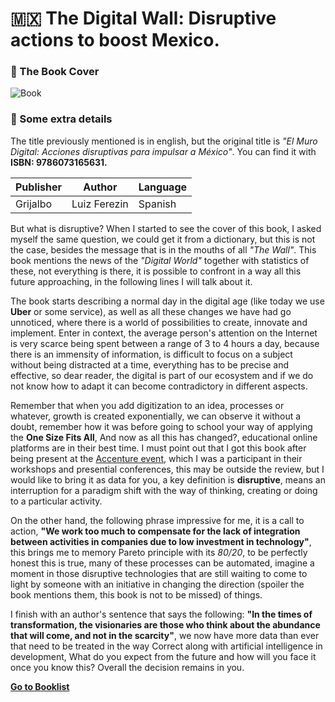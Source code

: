 # :mexico: The Digital Wall: Disruptive actions to boost Mexico. 

### :paperclip: The Book Cover
![Book](https://www.elsotano.com/cover/438/1/1/358-450/muro-digital-el/9786073165624.jpg)

### :pushpin: Some extra details
The title previously mentioned is in english, but the original title is *"El Muro Digital: Acciones disruptivas para impulsar a México"*. You can find it with **ISBN: 9786073165631.**

| Publisher | Author | Language
|--|--|--|
| Grijalbo | Luiz Ferezin | Spanish |

But what is disruptive? When I started to see the cover of this book, I asked myself the same question, we could get it from a dictionary, but this is not the case, besides the message that is in the mouths of all *"The Wall"*. This book mentions the news of the *"Digital World"* together with statistics of these, not everything is there, it is possible to confront in a way all this future approaching, in the following lines I will talk about it.

The book starts describing a normal day in the digital age (like today we use **Uber** or some service), as well as all these changes we have had go unnoticed, where there is a world of possibilities to create, innovate and implement. Enter in context, the average person's attention on the Internet is very scarce being spent between a range of 3 to 4 hours a day, because there is an immensity of information, is difficult to focus on a subject without being distracted at a time, everything has to be precise and effective, so dear reader, the digital is part of our ecosystem and if we do not know how to adapt it can become contradictory in different aspects.

Remember that when you add digitization to an idea, processes or whatever, growth is created exponentially, we can observe it without a doubt, remember how it was before going to school your way of applying the **One Size Fits All**, And now as all this has changed?, educational online platforms are in their best time.
I must point out that I got this book after being present at the [Accenture event](https://www.accenture.com/mx-es/event-mexico-now-monterrey), which I was a participant in their workshops and presential conferences, this may be outside the review, but I would like to bring it as data for you, a key definition is **disruptive**, means an interruption for a paradigm shift with the way of thinking, creating or doing to a particular activity.

On the other hand, the following phrase impressive for me, it is a call to action, **"We work too much to compensate for the lack of integration between activities in companies due to low investment in technology"**, this brings me to memory Pareto principle with its *80/20*, to be perfectly honest this is true, many of these processes can be automated, imagine a moment in those disruptive technologies that are still waiting to come to light by someone with an initiative in changing the direction (spoiler the book mentions them, this book is not to be missed) of things.

I finish with an author's sentence that says the following: **"In the times of transformation, the visionaries are those who think about the abundance that will come, and not in the scarcity"**, we now have more data than ever that need to be treated in the way Correct along with artificial intelligence in development, What do you expect from the future and how will you face it once you know this? Overall the decision remains in you.
 
 [**Go to Booklist**](https://github.com/dev-oswld/Reviews-about-interesting-books/blob/master/README.md)

